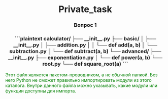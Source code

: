 <h1 align="center">Private_task</a>
<h3 align="center">Вопрос 1</h3>
<h3 align="center">
```plaintext
calculator/
├── __init__.py
├── basic/
│   ├── __init__.py
│   ├── addition.py
│   │   └── def add(a, b)
│   └── subtraction.py
│       └── def subtract(a, b)
└── advanced/
    ├── __init__.py
    ├── exponentiation.py
    │   └── def power(a, b)
    └── root.py
        └── def square_root(a)
```
</h3>
<font color='green'>Этот файл является пакетом-проводником, а не обычной папкой. Без него Python не сможет правильно импортировать модули из этого каталога. Внутри данного файла можно указывать, какие модули или функции доступны для импорта.
</font>
